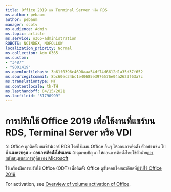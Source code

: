```yaml
---
title: Office 2019 บน Terminal Server หรือ RDS
ms.author: pebaum
author: pebaum
manager: scotv
ms.audience: Admin
ms.topic: article
ms.service: o365-administration
ROBOTS: NOINDEX, NOFOLLOW
localization_priority: Normal
ms.collection: Adm_O365
ms.custom:
- "3487"
- "9001419"
ms.openlocfilehash: 3b61f0396c4698aaa54df74d6612d1a35d37f652
ms.sourcegitcommit: 8bc60ec34bc1e40685e3976576e04a2623f63a7c
ms.translationtype: MT
ms.contentlocale: th-TH
ms.lasthandoff: 04/15/2021
ms.locfileid: "51790999"
---
```

# <a name="deploying-office-2019-for-shared-use-on-rds-terminal-server-or-vdi"></a>การปรับใช้ Office 2019 เพื่อใช้งานที่แชร์บน RDS, Terminal Server หรือ VDI

ถ้า Office ถูกติดตั้งบนเซิร์ฟเวอร์ RDS โดยใช้แผน Office อื่นๆ ให้ถอนการติดตั้ง ตัวอย่างเช่น ไปที่ **แผงควบคุม**  >  **ถอนการติดตั้งโปรแกรม** ถ้าคุณพบปัญหา ให้ถอนการติดตั้งโดยใช้ตัวช่วย[การสนับสนุนและการกู้คืนของ Microsoft](https://aka.ms/SARA-OfficeUninstall-Alchemy) 

ใช้เครื่องมือการปรับใช้ Office (ODT) เพื่อติดตั้ง Office ดูขั้นตอนโดยละเอียดที่[ปรับใช้ Office 2019](https://docs.microsoft.com/deployoffice/office2019/deploy)

For activation, see [Overview of volume activation of Office](https://docs.microsoft.com/deployoffice/vlactivation/plan-volume-activation-of-office).